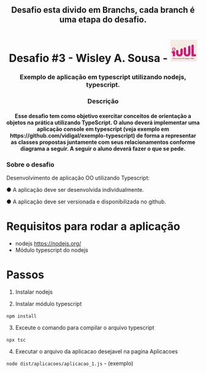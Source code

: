 <h2 align="center">Desafio esta divido em Branchs, cada branch é uma etapa do desafio.</h2>
<h1 align="center"> Desafio #3 - Wisley A. Sousa - <img src="./assets/icons/iuul.png" width="70px;" alt="Foto de Wisley no GitHub"/></h1>

<h3 align="center">Exemplo de aplicação em typescript utilizando nodejs, typescript.</h3>

<h3 align="center">Descrição</h3>
<h4 align="center">Esse desafio tem como objetivo exercitar conceitos de orientação a objetos na prática utilizando
TypeScript. O aluno deverá implementar uma aplicação console em typescript (veja exemplo em
https://github.com/vidigal/exemplo-typescript) de forma a representar as classes propostas
juntamente com seus relacionamentos conforme diagrama a seguir. A seguir o aluno deverá fazer
o que se pede.</h4>

### Sobre o desafio

Desenvolvimento de aplicação OO utilizando Typescript:

● A aplicação deve ser desenvolvida individualmente.

● A aplicação deve ser versionada e disponibilizada no github.

# Requisitos para rodar a aplicação

- nodejs https://nodejs.org/
- Módulo typescript do nodejs

# Passos

1. Instalar nodejs

2. Instalar módulo typescript

`npm install`

3. Exceute o comando para compilar o arquivo typescript

`npx tsc`

4. Executar o arquivo da aplicacao desejavel na pagina Aplicacoes

`node dist/aplicacoes/aplicacao_1.js` - (exemplo)